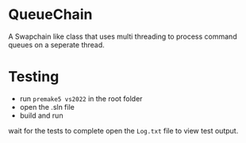 # QueueChain

A Swapchain like class that uses multi threading to process command queues on a seperate thread.

# Testing

- run `premake5 vs2022` in the root folder
- open the .sln file
- build and run

wait for the tests to complete
open the `Log.txt` file to view test output.